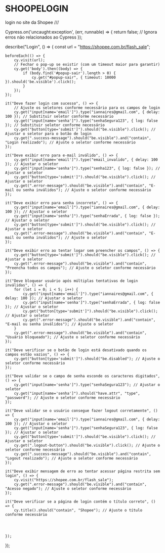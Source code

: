 # SHOOPELOGIN
login no site da Shopee
/// <reference types="cypress" />

Cypress.on('uncaught:exception', (err, runnable) => {
    return false; // Ignora erros não relacionados ao Cypress
});

describe("Login", () => {
    const url = "https://shopee.com.br/flash_sale";
    
    beforeEach(() => {
        cy.visit(url);
        // Fechar o pop-up se existir (com um timeout maior para garantir)
        cy.get('body').then((body) => {
            if (body.find('#popup-sair').length > 0) {
                cy.get("#popup-sair", { timeout: 10000 }).should('be.visible').click();
            }
        });
    });
    
    it("Deve fazer login com sucesso", () => {
        // Ajuste os seletores conforme necessário para os campos de login
        cy.get("input[name='email']").type("iannaires@gmail.com", { delay: 100 }); // Substituir seletor conforme necessário
        cy.get("input[name='senha']").type("senhaSegura123", { log: false }); // Substituir seletor conforme necessário
        cy.get("button[type='submit']").should("be.visible").click(); // Ajustar o seletor para o botão de login
        cy.get(".success-message").should("be.visible").and("contain", "Login realizado"); // Ajuste o seletor conforme necessário
    });
    
    it("Deve exibir erro para e-mail inválido", () => {
        cy.get("input[name='email']").type("email_invalido", { delay: 100 }); // Ajustar o seletor
        cy.get("input[name='senha']").type("senha123", { log: false }); // Ajustar o seletor
        cy.get("button[type='submit']").should("be.visible").click(); // Ajustar o seletor
        cy.get(".error-message").should("be.visible").and("contain", "E-mail ou senha inválidos"); // Ajuste o seletor conforme necessário
    });
    
    it("Deve exibir erro para senha incorreta", () => {
        cy.get("input[name='email']").type("iannaires@gmail.com", { delay: 100 }); // Ajustar o seletor
        cy.get("input[name='senha']").type("senhaErrada", { log: false }); // Ajustar o seletor
        cy.get("button[type='submit']").should("be.visible").click(); // Ajustar o seletor
        cy.get(".error-message").should("be.visible").and("contain", "E-mail ou senha inválidos"); // Ajuste o seletor
    });
    
    it("Deve exibir erro ao tentar logar sem preencher os campos", () => {
        cy.get("button[type='submit']").should("be.visible").click(); // Ajustar o seletor
        cy.get(".error-message").should("be.visible").and("contain", "Preencha todos os campos"); // Ajuste o seletor conforme necessário
    });
    
    it("Deve bloquear usuário após múltiplas tentativas de login inválidas", () => {
        for (let i = 0; i < 5; i++) {
            cy.get("input[name='email']").type("iannaires@gmail.com", { delay: 100 }); // Ajustar o seletor
            cy.get("input[name='senha']").type("senhaErrada", { log: false }); // Ajustar o seletor
            cy.get("button[type='submit']").should("be.visible").click(); // Ajustar o seletor
            cy.get(".error-message").should("be.visible").and("contain", "E-mail ou senha inválidos"); // Ajuste o seletor
        }
        cy.get(".error-message").should("be.visible").and("contain", "Usuário bloqueado"); // Ajuste o seletor conforme necessário
    });
    
    it("Deve verificar se o botão de login está desativado quando os campos estão vazios", () => {
        cy.get("button[type='submit']").should("be.disabled"); // Ajuste o seletor conforme necessário
    });
    
    it("Deve validar se o campo de senha esconde os caracteres digitados", () => {
        cy.get("input[name='senha']").type("senhaSegura123"); // Ajustar o seletor
        cy.get("input[name='senha']").should("have.attr", "type", "password"); // Ajuste o seletor conforme necessário
    });
    
    it("Deve validar se o usuário consegue fazer logout corretamente", () => {
        cy.get("input[name='email']").type("iannaires@gmail.com", { delay: 100 }); // Ajustar o seletor
        cy.get("input[name='senha']").type("senhaSegura123", { log: false }); // Ajustar o seletor
        cy.get("button[type='submit']").should("be.visible").click(); // Ajustar o seletor
        cy.get(".logout-button").should("be.visible").click(); // Ajuste o seletor conforme necessário
        cy.get(".success-message").should("be.visible").and("contain", "Logout realizado"); // Ajuste o seletor conforme necessário
    });
    
    it("Deve exibir mensagem de erro ao tentar acessar página restrita sem login", () => {
        cy.visit("https://shopee.com.br/flash_sale");
        cy.get(".error-message").should("be.visible").and("contain", "Acesso negado"); // Ajuste o seletor conforme necessário
    });
    
    it("Deve verificar se a página de login contém o título correto", () => {
        cy.title().should("contain", "Shopee"); // Ajuste o título conforme necessário



        
    });
    
});

